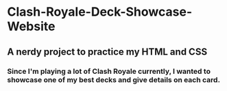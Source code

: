 # Clash-Royale-Deck-Showcase-Website

## A nerdy project to practice my HTML and CSS

### Since I'm playing a lot of Clash Royale currently, I wanted to showcase one of my best decks and give details on each card.
